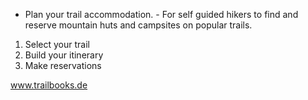 - Plan your trail accommodation. -
For self guided hikers to find and reserve mountain huts and campsites on popular trails.

1. Select your trail
2. Build your itinerary
3. Make reservations

www.trailbooks.de
